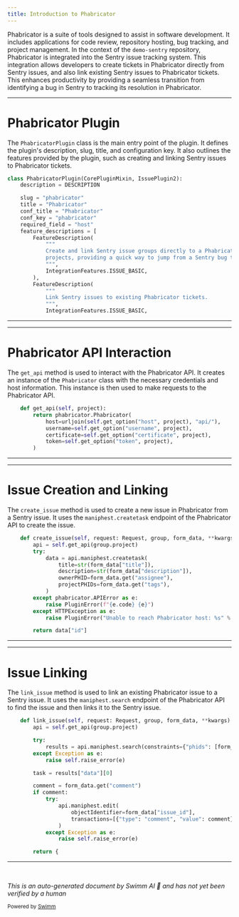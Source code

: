 ```yaml
---
title: Introduction to Phabricator
---
```

Phabricator is a suite of tools designed to assist in software development. It includes applications for code review, repository hosting, bug tracking, and project management. In the context of the `demo-sentry` repository, Phabricator is integrated into the Sentry issue tracking system. This integration allows developers to create tickets in Phabricator directly from Sentry issues, and also link existing Sentry issues to Phabricator tickets. This enhances productivity by providing a seamless transition from identifying a bug in Sentry to tracking its resolution in Phabricator.

<SwmSnippet path="/src/sentry_plugins/phabricator/plugin.py" line="36">

---

# Phabricator Plugin

The `PhabricatorPlugin` class is the main entry point of the plugin. It defines the plugin's description, slug, title, and configuration key. It also outlines the features provided by the plugin, such as creating and linking Sentry issues to Phabricator tickets.

```python
class PhabricatorPlugin(CorePluginMixin, IssuePlugin2):
    description = DESCRIPTION

    slug = "phabricator"
    title = "Phabricator"
    conf_title = "Phabricator"
    conf_key = "phabricator"
    required_field = "host"
    feature_descriptions = [
        FeatureDescription(
            """
            Create and link Sentry issue groups directly to a Phabricator ticket in any of your
            projects, providing a quick way to jump from a Sentry bug to tracked ticket!
            """,
            IntegrationFeatures.ISSUE_BASIC,
        ),
        FeatureDescription(
            """
            Link Sentry issues to existing Phabricator tickets.
            """,
            IntegrationFeatures.ISSUE_BASIC,
```

---

</SwmSnippet>

<SwmSnippet path="/src/sentry_plugins/phabricator/plugin.py" line="60">

---

# Phabricator API Interaction

The `get_api` method is used to interact with the Phabricator API. It creates an instance of the `Phabricator` class with the necessary credentials and host information. This instance is then used to make requests to the Phabricator API.

```python
    def get_api(self, project):
        return phabricator.Phabricator(
            host=urljoin(self.get_option("host", project), "api/"),
            username=self.get_option("username", project),
            certificate=self.get_option("certificate", project),
            token=self.get_option("token", project),
        )
```

---

</SwmSnippet>

<SwmSnippet path="/src/sentry_plugins/phabricator/plugin.py" line="222">

---

# Issue Creation and Linking

The `create_issue` method is used to create a new issue in Phabricator from a Sentry issue. It uses the `maniphest.createtask` endpoint of the Phabricator API to create the issue.

```python
    def create_issue(self, request: Request, group, form_data, **kwargs):
        api = self.get_api(group.project)
        try:
            data = api.maniphest.createtask(
                title=str(form_data["title"]),
                description=str(form_data["description"]),
                ownerPHID=form_data.get("assignee"),
                projectPHIDs=form_data.get("tags"),
            )
        except phabricator.APIError as e:
            raise PluginError(f"{e.code} {e}")
        except HTTPException as e:
            raise PluginError("Unable to reach Phabricator host: %s" % e)

        return data["id"]
```

---

</SwmSnippet>

<SwmSnippet path="/src/sentry_plugins/phabricator/plugin.py" line="238">

---

# Issue Linking

The `link_issue` method is used to link an existing Phabricator issue to a Sentry issue. It uses the `maniphest.search` endpoint of the Phabricator API to find the issue and then links it to the Sentry issue.

```python
    def link_issue(self, request: Request, group, form_data, **kwargs):
        api = self.get_api(group.project)

        try:
            results = api.maniphest.search(constraints={"phids": [form_data["issue_id"]]})
        except Exception as e:
            raise self.raise_error(e)

        task = results["data"][0]

        comment = form_data.get("comment")
        if comment:
            try:
                api.maniphest.edit(
                    objectIdentifier=form_data["issue_id"],
                    transactions=[{"type": "comment", "value": comment}],
                )
            except Exception as e:
                raise self.raise_error(e)

        return {
```

---

</SwmSnippet>

&nbsp;

*This is an auto-generated document by Swimm AI 🌊 and has not yet been verified by a human*

<SwmMeta version="3.0.0" repo-id="Z2l0aHViJTNBJTNBZGVtby1zZW50cnklM0ElM0Fzd2ltbWlv" repo-name="demo-sentry"><sup>Powered by [Swimm](/)</sup></SwmMeta>
